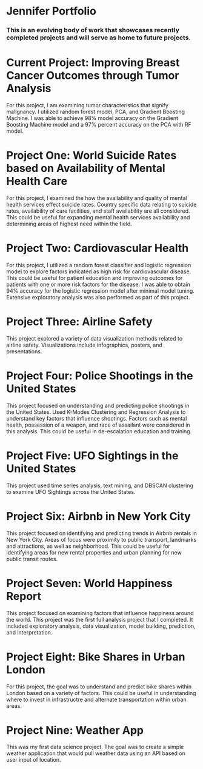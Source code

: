 # Jennifer Portfolio
### This is an evolving body of work that showcases recently completed projects and will serve as home to future projects.

# Current Project: Improving Breast Cancer Outcomes through Tumor Analysis
For this project, I am examining tumor characteristics that signify malignancy. I utilized random forest model, PCA, and Gradient Boosting Machine. I was able to achieve 98%  model accuracy on the Gradient Boosting Machine model and a 97% percent accuracy on the PCA with RF model.

# Project One: World Suicide Rates based on Availability of Mental Health Care
For this project, I examined the how the availability and quality of mental health services effect suicide rates. Country specific data relating to suicide rates, availability of care facilities, and staff availability are all considered. This could be useful for expanding mental health services availability and determining areas of highest need within the field. 

# Project Two: Cardiovascular Health
For this project, I utilized a random forest classifier and logistic regression model to explore factors indicated as high risk for cardiovascular disease. This could be useful for patient education and improving outcomes for patients with one or more risk factors for the disease. 
I was able to obtain 94% accuracy for the logistic regression model after minimal model tuning. Extensive exploratory analysis was also performed as part of this project.

# Project Three: Airline Safety
This project explored a variety of data visualization methods related to airline safety. 
Visualizations include infographics, posters, and presentations.

# Project Four: Police Shootings in the United States
This project focused on understanding and predicting police shootings in the United States. Used K-Modes Clustering and Regression Analysis to understand key factors that influence shootings. Factors such as mental health, possession of a weapon, and race of assailant were considered in this analysis. This could be useful in de-escalation education and training.

# Project Five: UFO Sightings in the United States
This project used time series analysis, text mining, and DBSCAN clustering to examine UFO Sightings across the United States.

# Project Six: Airbnb in New York City
This project focused on identifying and predicting trends in Airbnb rentals in New York City. Areas of focus were proximity to public transport, landmarks and attractions, as well as neighborhood. This could be useful for identifying areas for new rental properties and urban planning for new public transit routes.

# Project Seven: World Happiness Report
This project focused on examining factors that influence happiness around the world. This project was the first full analysis project that I completed. It included exploratory analysis, data visualization, model building, prediction, and interpretation.

# Project Eight: Bike Shares in Urban London
For this project, the goal was to understand and predict bike shares within London based on a variety of factors. This could be useful in understanding where to invest in infrastructre and alternate transportation within urban areas.

# Project Nine: Weather App
This was my first data science project. The goal was to create a simple weather application that would pull weather data using an API based on user input of location.
